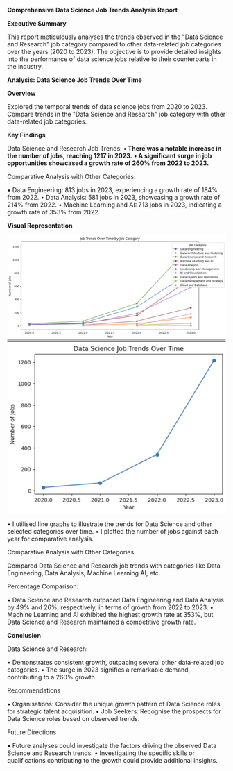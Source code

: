 **Comprehensive Data Science Job Trends Analysis Report**

**Executive Summary**

This report meticulously analyses the trends observed in the "Data Science and Research" job category compared to other data-related job categories over the years (2020 to 2023). The objective is to provide detailed insights into the performance of data science jobs relative to their counterparts in the industry.

**Analysis: Data Science Job Trends Over Time**

**Overview**

Explored the temporal trends of data science jobs from 2020 to 2023.
Compare trends in the "Data Science and Research" job category with other data-related job categories.

**Key Findings**

Data Science and Research Job Trends:
**• There was a notable increase in the number of jobs, reaching 1217 in 2023.**
**• A significant surge in job opportunities showcased a growth rate of 260% from 2022 to 2023.**

Comparative Analysis with Other Categories:

• Data Engineering: 813 jobs in 2023, experiencing a growth rate of 184% from 2022.
• Data Analysis: 581 jobs in 2023, showcasing a growth rate of 214% from 2022.
• Machine Learning and AI: 713 jobs in 2023, indicating a growth rate of 353% from 2022.

**Visual Representation**

![Analysis Plot](/Plots/analysis1_plot1.png)
![Analysis Plot](/Plots/analysis1_plot2.png)

• I utilised line graphs to illustrate the trends for Data Science and other selected categories over time.
• I plotted the number of jobs against each year for comparative analysis.

Comparative Analysis with Other Categories

Compared Data Science and Research job trends with categories like Data Engineering, Data Analysis, Machine Learning AI, etc.

Percentage Comparison:

• Data Science and Research outpaced Data Engineering and Data Analysis by 49% and 26%, respectively, in terms of growth from 2022 to 2023.
• Machine Learning and AI exhibited the highest growth rate at 353%, but Data Science and Research maintained a competitive growth rate.

**Conclusion**

Data Science and Research:

• Demonstrates consistent growth, outpacing several other data-related job categories.
• The surge in 2023 signifies a remarkable demand, contributing to a 260% growth.

Recommendations

• Organisations: Consider the unique growth pattern of Data Science roles for strategic talent acquisition.
• Job Seekers: Recognise the prospects for Data Science roles based on observed trends.

Future Directions

• Future analyses could investigate the factors driving the observed Data Science and Research trends.
• Investigating the specific skills or qualifications contributing to the growth could provide additional insights.
